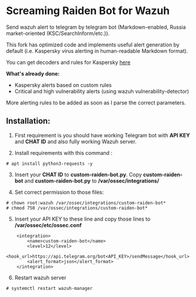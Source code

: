 # Screaming Raiden Bot for Wazuh
Send wazuh alert to telegram by telegram bot (Markdown-enabled, Russia market-oriented (KSC/SearchInform/etc.)).

This fork has optimized code and implements useful alert generation by default (i.e. Kaspersky virus alerting in human-readable Markdown format).

You can get decoders and rules for Kaspersky <a href=https://github.com/casperr2k/KSC_decoders_and_rules_for_Wazuh>here</a>

<b>What's already done:</b>

- Kaspersky alerts based on custom rules
- Critical and high vulnerability alerts (using wazuh vulnerability-detector)

More alerting rules to be added as soon as I parse the correct parameters.

<h2>Installation:</h2>

1. First requirement is you should have working Telegram bot with **API KEY** and **CHAT ID** and also fully working Wazuh server.

2. Install requirements with this command :
```
# apt install python3-requests -y
```

3. Insert your **CHAT ID** to **custom-raiden-bot.py**. Copy **custom-raiden-bot** and **custom-raiden-bot.py** to **/var/ossec/integrations/**

4. Set correct permission to those files:
```
# chown root:wazuh /var/ossec/integrations/custom-raiden-bot*
# chmod 750 /var/ossec/integrations/custom-raiden-bot*
```

5. Insert your API KEY to these line and copy those lines to **/var/ossec/etc/ossec.conf**
```
    <integration>
        <name>custom-raiden-bot</name>
        <level>12</level>
        <hook_url>https://api.telegram.org/bot<API_KEY>/sendMessage</hook_url>
        <alert_format>json</alert_format>
    </integration>
```
6. Restart wazuh server
```
# systemctl restart wazuh-manager
```
